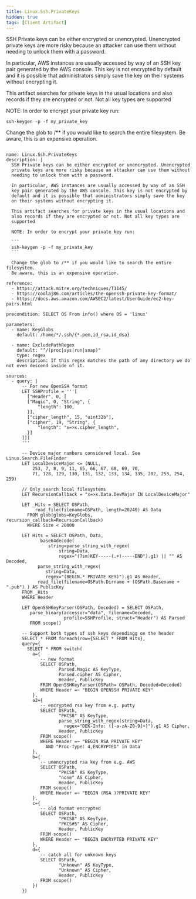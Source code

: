 ```yaml
---
title: Linux.Ssh.PrivateKeys
hidden: true
tags: [Client Artifact]
---
```


SSH Private keys can be either encrypted or unencrypted. Unencrypted
private keys are more risky because an attacker can use them without
needing to unlock them with a password.

In particular, AWS instances are usually accessed by way of an SSH
key pair generated by the AWS console. This key is not encrypted by
default and it is possible that administrators simply save the key
on their systems without encrypting it.

This artifact searches for private keys in the usual locations and
also records if they are encrypted or not. Not all key types are
supported

NOTE: In order to encrypt your private key run:

```
ssh-keygen -p -f my_private_key
```

Change the glob to /** if you would like to search the entire filesystem.
Be aware, this is an expensive operation.


<pre><code class="language-yaml">
name: Linux.Ssh.PrivateKeys
description: |
  SSH Private keys can be either encrypted or unencrypted. Unencrypted
  private keys are more risky because an attacker can use them without
  needing to unlock them with a password.

  In particular, AWS instances are usually accessed by way of an SSH
  key pair generated by the AWS console. This key is not encrypted by
  default and it is possible that administrators simply save the key
  on their systems without encrypting it.

  This artifact searches for private keys in the usual locations and
  also records if they are encrypted or not. Not all key types are
  supported

  NOTE: In order to encrypt your private key run:

  ```
  ssh-keygen -p -f my_private_key
  ```

  Change the glob to /** if you would like to search the entire filesystem.
  Be aware, this is an expensive operation.

reference:
  - https://attack.mitre.org/techniques/T1145/
  - https://coolaj86.com/articles/the-openssh-private-key-format/
  - https://docs.aws.amazon.com/AWSEC2/latest/UserGuide/ec2-key-pairs.html

precondition: SELECT OS From info() where OS = &#x27;linux&#x27;

parameters:
  - name: KeyGlobs
    default: /home/*/.ssh/{*.pem,id_rsa,id_dsa}

  - name: ExcludePathRegex
    default: &quot;^/(proc|sys|run|snap)&quot;
    type: regex
    description: If this regex matches the path of any directory we do not even descend inside of it.

sources:
  - query: |
      -- For new OpenSSH format
      LET SSHProfile = &#x27;&#x27;&#x27;[
        [&quot;Header&quot;, 0, [
        [&quot;Magic&quot;, 0, &quot;String&quot;, {
            &quot;length&quot;: 100,
        }],
        [&quot;cipher_length&quot;, 15, &quot;uint32b&quot;],
        [&quot;cipher&quot;, 19, &quot;String&quot;, {
            &quot;length&quot;: &quot;x=&gt;x.cipher_length&quot;,
        }]
      ]]]
      &#x27;&#x27;&#x27;

      -- Device major numbers considered local. See Linux.Search.FileFinder
      LET LocalDeviceMajor &lt;= (NULL,
          253, 7, 8, 9, 11, 65, 66, 67, 68, 69, 70,
          71, 128, 129, 130, 131, 132, 133, 134, 135, 202, 253, 254, 259)

      // Only search local filesystems
      LET RecursionCallback = &quot;x=&gt;x.Data.DevMajor IN LocalDeviceMajor&quot;

      LET _Hits = SELECT OSPath,
           read_file(filename=OSPath, length=20240) AS Data
        FROM glob(globs=KeyGlobs, recursion_callback=RecursionCallback)
        WHERE Size &lt; 20000

      LET Hits = SELECT OSPath, Data,
             base64decode(
                string=parse_string_with_regex(
                    string=Data,
                    regex=&quot;(?sm)KEY-----(.+)-----END&quot;).g1) || &quot;&quot; AS Decoded,
            parse_string_with_regex(
               string=Data,
               regex=&quot;(BEGIN.* PRIVATE KEY)&quot;).g1 AS Header,
            read_file(filename=OSPath.Dirname + (OSPath.Basename + &quot;.pub&quot;) ) AS PublicKey
      FROM _Hits
      WHERE Header

      LET OpenSSHKeyParser(OSPath, Decoded) = SELECT OSPath,
         parse_binary(accessor=&quot;data&quot;, filename=Decoded,
                      profile=SSHProfile, struct=&quot;Header&quot;) AS Parsed
         FROM scope()

      -- Support both types of ssh keys dependingg on the header
      SELECT * FROM foreach(row={SELECT * FROM Hits},
      query={
        SELECT * FROM switch(
          a={
             -- new format
             SELECT OSPath,
                    Parsed.Magic AS KeyType,
                    Parsed.cipher AS Cipher,
                    Header, PublicKey
             FROM OpenSSHKeyParser(OSPath= OSPath, Decoded=Decoded)
             WHERE Header =~ &quot;BEGIN OPENSSH PRIVATE KEY&quot;
          },
          a2={
             -- encrypted rsa key from e.g. putty
             SELECT OSPath,
                    &quot;PKCS8&quot; AS KeyType,
                    parse_string_with_regex(string=Data,
                      regex=&quot;DEK-Info: ([-a-zA-Z0-9]+)&quot;).g1 AS Cipher,
                    Header, PublicKey
             FROM scope()
             WHERE Header =~ &quot;BEGIN RSA PRIVATE KEY&quot;
               AND &quot;Proc-Type: 4,ENCRYPTED&quot; in Data
          },
          b={
             -- unencrypted rsa key from e.g. AWS
             SELECT OSPath,
                    &quot;PKCS8&quot; AS KeyType,
                    &quot;none&quot; AS Cipher,
                    Header, PublicKey
             FROM scope()
             WHERE Header =~ &quot;BEGIN (RSA )?PRIVATE KEY&quot;
          },
          c={
             -- old format encrypted
             SELECT OSPath,
                    &quot;PKCS8&quot; AS KeyType,
                    &quot;PKCS#5&quot; AS Cipher,
                    Header, PublicKey
             FROM scope()
             WHERE Header =~ &quot;BEGIN ENCRYPTED PRIVATE KEY&quot;
          },
          d={
             -- catch all for unknown keys
             SELECT OSPath,
                    &quot;Unknown&quot; AS KeyType,
                    &quot;Unknown&quot; AS Cipher,
                    Header, PublicKey
             FROM scope()
          })
      })

</code></pre>

